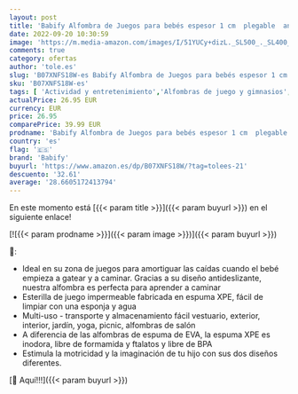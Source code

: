 ```yaml
---
layout: post
title: 'Babify Alfombra de Juegos para bebés espesor 1 cm  plegable  antideslizante  extragrande  reversible  impermeable  portátil  de doble cara  para niños pequeños y bebés  180x200x1.0cm   Multicolor'
date: 2022-09-20 10:30:59
image: 'https://m.media-amazon.com/images/I/51YUCy+dizL._SL500_._SL400_.jpg'
comments: true
category: ofertas
author: 'tole.es'
slug: 'B07XNFS18W-es Babify Alfombra de Juegos para bebés espesor 1 cm plegable...'
sku: 'B07XNFS18W-es'
tags: [ 'Actividad y entretenimiento','Alfombras de juego y gimnasios','Bebé','babify','bebés','🇪🇸', ]
actualPrice: 26.95 EUR
currency: EUR
price: 26.95
comparePrice: 39.99 EUR
prodname: 'Babify Alfombra de Juegos para bebés espesor 1 cm  plegable  antideslizante  extragrande  reversible  impermeable  portátil  de doble cara  para niños pequeños y bebés  180x200x1.0cm   Multicolor'
country: 'es'
flag: '🇪🇸'
brand: 'Babify'
buyurl: 'https://www.amazon.es/dp/B07XNFS18W/?tag=tolees-21'
descuento: '32.61'
average: '28.6605172413794'
---
```


En este momento está [{{< param title >}}]({{< param buyurl >}}) en el siguiente enlace!

[![{{< param prodname >}}]({{< param image >}})]({{< param buyurl >}})

🔎:

- Ideal en su zona de juegos para amortiguar las caídas cuando el bebé empieza a gatear y a caminar. Gracias a su diseño antideslizante, nuestra alfombra es perfecta para aprender a caminar
- Esterilla de juego impermeable fabricada en espuma XPE, fácil de limpiar con una esponja y agua
- Multi-uso - transporte y almacenamiento fácil vestuario, exterior, interior, jardín, yoga, picnic, alfombras de salón
- A diferencia de las alfombras de espuma de EVA, la espuma XPE es inodora, libre de formamida y ftalatos y libre de BPA
- Estimula la motricidad y la imaginación de tu hijo con sus dos diseños diferentes.

[🛒 Aquí!!!]({{< param buyurl >}})
